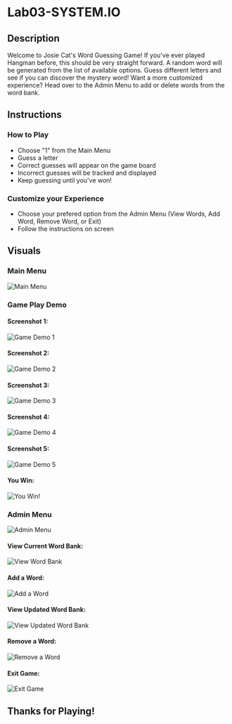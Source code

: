 # Lab03-SYSTEM.IO

## Description
Welcome to Josie Cat's Word Guessing Game! If you've ever played Hangman before, this should be very straight forward. A random word will be generated from the list of available options. Guess different letters and see if you can discover the mystery word! Want a more customized experience? Head over to the Admin Menu to add or delete words from the word bank.

## Instructions

### How to Play
- Choose "1" from the Main Menu
- Guess a letter
- Correct guesses will appear on the game board
- Incorrect guesses will be tracked and displayed
- Keep guessing until you've won!

### Customize your Experience
- Choose your prefered option from the Admin Menu (View Words, Add Word, Remove Word, or Exit)
- Follow the instructions on screen 

## Visuals

### Main Menu
![Main Menu](Assets/main.PNG)

### Game Play Demo
#### Screenshot 1:
![Game Demo 1](Assets/play_game1.PNG)

#### Screenshot 2:
![Game Demo 2](Assets/play_game2.PNG)

#### Screenshot 3:
![Game Demo 3](Assets/play_game3.PNG)

#### Screenshot 4:
![Game Demo 4](Assets/play_game4.PNG)

#### Screenshot 5:
![Game Demo 5](Assets/play_game5.PNG)

#### You Win:
![You Win!](Assets/you_win.PNG)

### Admin Menu
![Admin Menu](Assets/admin_menu.PNG)

#### View Current Word Bank:
![View Word Bank](Assets/view_words.PNG)

#### Add a Word:
![Add a Word](Assets/add_word.PNG)

#### View Updated Word Bank:
![View Updated Word Bank](Assets/view_words_with_added.PNG)

#### Remove a Word:
![Remove a Word](Assets/remove_word.PNG)

#### Exit Game:
![Exit Game](Assets/exit.PNG)

## Thanks for Playing!
